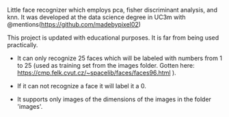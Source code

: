 Little face recognizer which employs pca, fisher discriminant analysis, and knn. It was developed at the data science degree in UC3m with @mentions(https://github.com/madebypixel02)

This project is updated with educational purposes. It is far from being used practically.

- It can only recognize 25 faces which will be labeled with numbers from 1 to 25 (used as training set from the images folder.
Gotten here: https://cmp.felk.cvut.cz/~spacelib/faces/faces96.html ).

- If it can not recognize a face it will label it a 0.

- It supports only images of the dimensions of the images in the folder 'images'.
